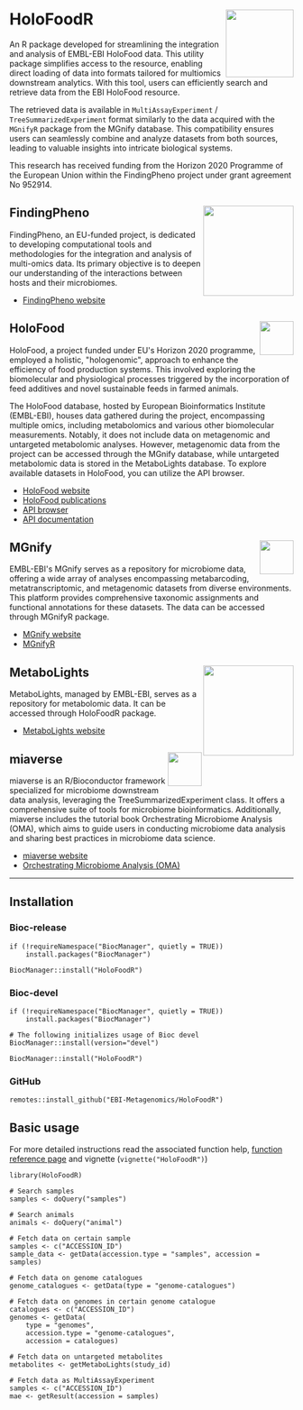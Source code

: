 # HoloFoodR <img src="man/figures/holofoodr_logo.png" align="right" width="120" />

An R package developed for streamlining the integration and analysis of EMBL-EBI
HoloFood data. This utility package simplifies access to the resource, enabling
direct loading of data into formats tailored for multiomics downstream analytics.
With this tool, users can efficiently search and retrieve data from the EBI
HoloFood resource.

The retrieved data is available in `MultiAssayExperiment` /
`TreeSummarizedExperiment` format similarly to the data acquired with the
`MGnifyR` package from the MGnify database. This compatibility ensures users
can seamlessly combine and analyze datasets from both sources, leading to
valuable insights into intricate biological systems.

This research has received funding from the Horizon 2020 Programme of the
European Union within the FindingPheno project under grant agreement No 952914.

## FindingPheno <img src="man/figures/findingpheno_logo.png" align="right" width="160" />

FindingPheno, an EU-funded project, is dedicated to developing computational
tools and methodologies for the integration and analysis of multi-omics data.
Its primary objective is to deepen our understanding of the interactions
between hosts and their microbiomes.

- [FindingPheno website](https://findingpheno.eu/)

## HoloFood <img src="man/figures/holofood_logo.png" align="right" width="60" />

HoloFood, a project funded under EU's Horizon 2020 programme, employed a
holistic, "hologenomic", approach to enhance the efficiency of food production
systems. This involved exploring the biomolecular and physiological processes
triggered by the incorporation of feed additives and novel sustainable feeds in
farmed animals.

The HoloFood database, hosted by European Bioinformatics Institute (EMBL-EBI),
houses data gathered during the project, encompassing multiple omics, including
metabolomics and various other biomolecular measurements. Notably, it does not
include data on metagenomic and  untargeted metabolomic analyses. However,
metagenomic data from the project can be accessed through the MGnify database,
while untargeted metabolomic data is stored in the MetaboLights database. To
explore available datasets in HoloFood, you can utilize the API browser.

- [HoloFood website](https://www.holofood.eu/)
- [HoloFood publications](https://www.holofood.eu/publications.html)
- [API browser](https://www.holofooddata.org/)
- [API documentation](https://docs.holofooddata.org/api.html)

## MGnify <img src="man/figures/mgnify_logo.jpg" align="right" width="60" />

EMBL-EBI's  MGnify serves as a repository for microbiome data, offering a wide array
of analyses encompassing metabarcoding, metatranscriptomic, and metagenomic
datasets from diverse environments. This platform provides comprehensive
taxonomic assignments and functional annotations for these datasets. The data
can be accessed through MGnifyR package.

- [MGnify website](https://www.ebi.ac.uk/metagenomics)
- [MGnifyR](https://github.com/EBI-Metagenomics/MGnifyR)

## MetaboLights <img src="man/figures/metabolights_logo.jpg" align="right" width="160" />

MetaboLights, managed by EMBL-EBI, serves as a repository for metabolomic data.
It can be accessed through HoloFoodR package.

- [MetaboLights website](https://www.ebi.ac.uk/metabolights/)

## miaverse <img src="man/figures/mia_logo.png" align="right" width="60" />

miaverse is an R/Bioconductor framework specialized for microbiome downstream
data analysis, leveraging the TreeSummarizedExperiment class. It offers a
comprehensive suite of tools for microbiome bioinformatics. Additionally,
miaverse includes the tutorial book Orchestrating Microbiome Analysis (OMA),
which aims to guide users in conducting microbiome data analysis and sharing
best practices in microbiome data science.

- [miaverse website](https://microbiome.github.io/)
- [Orchestrating Microbiome Analysis (OMA)](https://microbiome.github.io/OMA/docs/devel/)

--------------------------------------------------------------------------------

## Installation

### Bioc-release

```
if (!requireNamespace("BiocManager", quietly = TRUE))
    install.packages("BiocManager")

BiocManager::install("HoloFoodR")
```

### Bioc-devel

```
if (!requireNamespace("BiocManager", quietly = TRUE))
    install.packages("BiocManager")

# The following initializes usage of Bioc devel
BiocManager::install(version="devel")

BiocManager::install("HoloFoodR")
```

### GitHub

```
remotes::install_github("EBI-Metagenomics/HoloFoodR")
```

## Basic usage

For more detailed instructions read the associated function help,
[function reference page](https://EBI-Metagenomics.github.io/HoloFoodR/) and
vignette (`vignette("HoloFoodR")`)

```
library(HoloFoodR)

# Search samples
samples <- doQuery("samples")

# Search animals
animals <- doQuery("animal")

# Fetch data on certain sample
samples <- c("ACCESSION_ID")
sample_data <- getData(accession.type = "samples", accession = samples)

# Fetch data on genome catalogues
genome_catalogues <- getData(type = "genome-catalogues")

# Fetch data on genomes in certain genome catalogue
catalogues <- c("ACCESSION_ID")
genomes <- getData(
    type = "genomes",
    accession.type = "genome-catalogues",
    accession = catalogues)

# Fetch data on untargeted metabolites
metabolites <- getMetaboLights(study_id)

# Fetch data as MultiAssayExperiment
samples <- c("ACCESSION_ID")
mae <- getResult(accession = samples)
```
